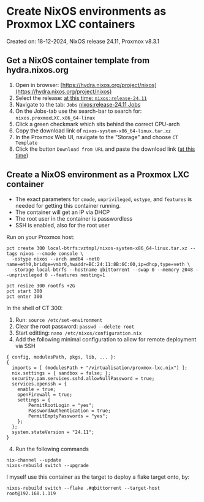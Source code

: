# Create NixOS environments as Proxmox LXC containers
Created on: 18-12-2024, NixOS release 24.11, Proxmox v8.3.1

## Get a NixOS container template from hydra.nixos.org

1. Open in browser: [https://hydra.nixos.org/project/nixos](https://hydra.nixos.org/project/nixos)
2. Select the release: [at this time: `nixos:release-24.11`](https://hydra.nixos.org/jobset/nixos/release-24.11)
3. Navigate to the tab: `Jobs` [nixos:release-24.11 Jobs](https://hydra.nixos.org/jobset/nixos/release-24.11#tabs-jobs)
4. On the Jobs-tab use the search-bar to search for: `nixos.proxmoxLXC.x86_64-linux`
5. Click a green checkmark which sits behind the correct CPU-arch
6. Copy the download link of `nixos-system-x86_64-linux.tar.xz`
7. In the Proxmox Web UI, navigate to the "Storage" and choose `CT Template`
8. Click the button `Download from URL` and paste the download link ([at this time](https://hydra.nixos.org/build/282070945/download/1/nixos-system-x86_64-linux.tar.xz))

## Create a NixOS environment as a Proxmox LXC container
* The exact parameters for `cmode`, `unprivileged`, `ostype`, and `features` is needed for getting this container running.
* The container will get an IP via DHCP
* The root user in the container is passwordless
* SSH is enabled, also for the root user

Run on your Proxmox host:
```
pct create 300 local-btrfs:vztmpl/nixos-system-x86_64-linux.tar.xz --tags nixos --cmode console \
  -ostype nixos --arch amd64 -net0 name=eth0,bridge=vmbr0,hwaddr=BC:24:11:8B:6C:00,ip=dhcp,type=veth \
  -storage local-btrfs --hostname qbittorrent --swap 0 --memory 2048 --unprivileged 0 --features nesting=1

pct resize 300 rootfs +2G
pct start 300
pct enter 300
```
In the shell of CT 300:
1. Run: `source /etc/set-environment`
2. Clear the root password: `passwd --delete root`
3. Start editting: `nano /etc/nixos/configuration.nix`
4. Add the following minimal configuration to allow for remote deployment via SSH
```
{ config, modulesPath, pkgs, lib, ... }:
{
  imports = [ (modulesPath + "/virtualisation/proxmox-lxc.nix") ];
  nix.settings = { sandbox = false; };  
  security.pam.services.sshd.allowNullPassword = true;
  services.openssh = {
    enable = true;
    openFirewall = true;
    settings = {
        PermitRootLogin = "yes";
        PasswordAuthentication = true;
        PermitEmptyPasswords = "yes";
    };
  };
  system.stateVersion = "24.11";
}
```
4. Run the following commands
```
nix-channel --update
nixos-rebuild switch --upgrade
```

I myself use this container as the target to deploy a flake target onto, by:
```
nixos-rebuild switch --flake .#qbittorrent --target-host root@192.168.1.119
```



